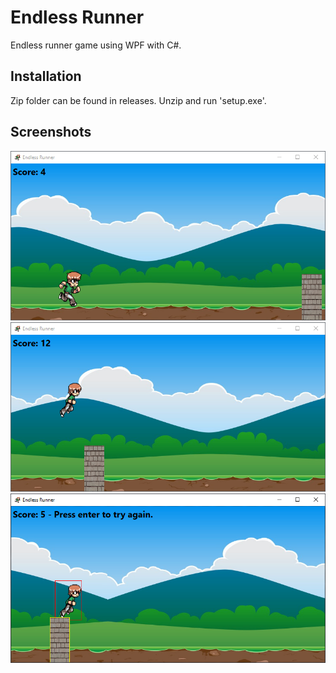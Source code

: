 # Endless Runner
Endless runner game using WPF with C#.

## Installation
Zip folder can be found in releases. Unzip and run 'setup.exe'.

## Screenshots
![Screenshot 2020 12 22 202847](https://github.com/JkeFos/endless-runner/blob/master/Screenshots/Screenshot%202020-12-22%20202847.png)
![Screenshot 2020 12 22 202824](https://github.com/JkeFos/endless-runner/blob/master/Screenshots/Screenshot%202020-12-22%20202824.png)
![Screenshot 2020 12 22 202715](https://github.com/JkeFos/endless-runner/blob/master/Screenshots/Screenshot%202020-12-22%20202715.png)
